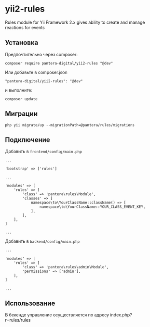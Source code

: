 # yii2-rules
Rules module for Yii Framework 2.x gives ability to create and manage reactions for events

## Установка
Предпочтительно через composer:
```
composer require pantera-digital/yii2-rules "@dev"
```
Или добавьте в composer.json
```
"pantera-digital/yii2-rules": "@dev"
```
и выполните:
```
composer update
```

## Миграции
```
php yii migrate/up --migrationPath=@pantera/rules/migrations
```

## Подключение

Добавить в ```frontend/config/main.php```
```
...

'bootstrap' => ['rules']

...

'modules' => [
    'rules' => [
        'class' => 'pantera\rules\Module',
        'classes' => [
            namespace\to\YourClassName::className() => [
                namespace\to\YourClassName::YOUR_CLASS_EVENT_KEY,
            ],
        ],
    ],
]

...
```

Добавить в ```backend/config/main.php```
```
...

'modules' => [
    'rules' => [
        'class' => 'pantera\rules\admin\Module',
        'permissions' => ['admin'],
    ],
]

...
```

## Использование
В бекенде управление осуществляется по адресу index.php?r=rules/rules
